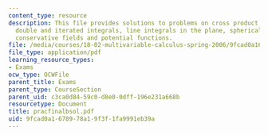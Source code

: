 ```yaml
---
content_type: resource
description: This file provides solutions to problems on cross product, Lagrange multipliers,
  double and iterated integrals, line integrals in the plane, spherical coordinates,
  conservative fields and potential functions.
file: /media/courses/18-02-multivariable-calculus-spring-2006/9fcad0a1678978a19f3f1fa9991eb39a_pracfinalbsol.pdf
file_type: application/pdf
learning_resource_types:
- Exams
ocw_type: OCWFile
parent_title: Exams
parent_type: CourseSection
parent_uid: c3ca0d84-59c0-d8e0-0dff-196e231a668b
resourcetype: Document
title: pracfinalbsol.pdf
uid: 9fcad0a1-6789-78a1-9f3f-1fa9991eb39a
---
```

